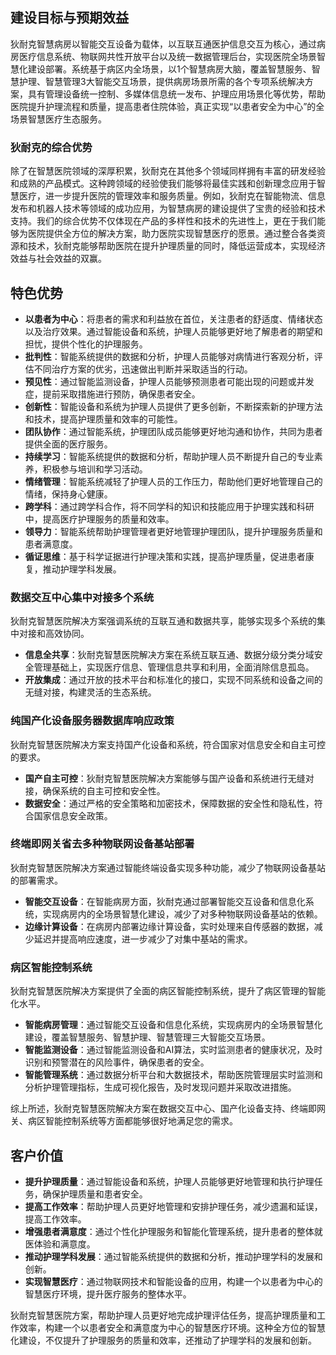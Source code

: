 
## 建设目标与预期效益

狄耐克智慧病房以智能交互设备为载体，以互联互通医护信息交互为核心，通过病房医疗信息系统、物联网共性开放平台以及统一数据管理后台，实现医院全场景智慧化建设部署。系统基于病区内全场景，以1个智慧病房大脑，覆盖智慧服务、智慧护理、智慧管理3大智能交互场景，提供病房场景所需的各个专项系统解决方案，具有管理设备统一控制、多媒体信息统一发布、护理应用场景化等优势，帮助医院提升护理流程和质量，提高患者住院体验，真正实现“以患者安全为中心”的全场景智慧医疗生态服务。

### 狄耐克的综合优势
除了在智慧医院领域的深厚积累，狄耐克在其他多个领域同样拥有丰富的研发经验和成熟的产品模式。这种跨领域的经验使我们能够将最佳实践和创新理念应用于智慧医疗，进一步提升医院的管理效率和服务质量。例如，狄耐克在智能物流、信息发布和机器人技术等领域的成功应用，为智慧病房的建设提供了宝贵的经验和技术支持。我们的综合优势不仅体现在产品的多样性和技术的先进性上，更在于我们能够为医院提供全方位的解决方案，助力医院实现智慧医疗的愿景。通过整合各类资源和技术，狄耐克能够帮助医院在提升护理质量的同时，降低运营成本，实现经济效益与社会效益的双赢。

## 特色优势
- **以患者为中心**：将患者的需求和利益放在首位，关注患者的舒适度、情绪状态以及治疗效果。通过智能设备和系统，护理人员能够更好地了解患者的期望和担忧，提供个性化的护理服务。
- **批判性**：智能系统提供的数据和分析，护理人员能够对病情进行客观分析，评估不同治疗方案的优劣，迅速做出判断并采取适当的行动。
- **预见性**：通过智能监测设备，护理人员能够预测患者可能出现的问题或并发症，提前采取措施进行预防，确保患者安全。
- **创新性**：智能设备和系统为护理人员提供了更多创新，不断探索新的护理方法和技术，提高护理质量和效率的可能性。
- **团队协作**：通过智能系统，护理团队成员能够更好地沟通和协作，共同为患者提供全面的医疗服务。
- **持续学习**：智能系统提供的数据和分析，帮助护理人员不断提升自己的专业素养，积极参与培训和学习活动。
- **情绪管理**：智能系统减轻了护理人员的工作压力，帮助他们更好地管理自己的情绪，保持身心健康。
- **跨学科**：通过跨学科合作，将不同学科的知识和技能应用于护理实践和科研中，提高医疗护理服务的质量和效率。
- **领导力**：智能系统帮助护理管理者更好地管理护理团队，提升护理服务质量和患者满意度。
- **循证思维**：基于科学证据进行护理决策和实践，提高护理质量，促进患者康复，推动护理学科发展。

### 数据交互中心集中对接多个系统
狄耐克智慧医院解决方案强调系统的互联互通和数据共享，能够实现多个系统的集中对接和高效协同。

- **信息全共享**：狄耐克智慧医院解决方案在系统互联互通、数据分级分类分域安全管理基础上，实现医疗信息、管理信息共享和利用，全面消除信息孤岛。
- **开放集成**：通过开放的技术平台和标准化的接口，实现不同系统和设备之间的无缝对接，构建灵活的生态系统。

### 纯国产化设备服务器数据库响应政策
狄耐克智慧医院解决方案支持国产化设备和系统，符合国家对信息安全和自主可控的要求。

- **国产自主可控**：狄耐克智慧医院解决方案能够与国产设备和系统进行无缝对接，确保系统的自主可控和安全性。
- **数据安全**：通过严格的安全策略和加密技术，保障数据的安全性和隐私性，符合国家信息安全政策。

### 终端即网关省去多种物联网设备基站部署
狄耐克智慧医院解决方案通过智能终端设备实现多种功能，减少了物联网设备基站的部署需求。

- **智能交互设备**：在智能病房方面，狄耐克通过部署智能交互设备和信息化系统，实现病房内的全场景智慧化建设，减少了对多种物联网设备基站的依赖。
- **边缘计算设备**：在病房内部署边缘计算设备，实时处理来自传感器的数据，减少延迟并提高响应速度，进一步减少了对集中基站的需求。

### 病区智能控制系统
狄耐克智慧医院解决方案提供了全面的病区智能控制系统，提升了病区管理的智能化水平。

- **智能病房管理**：通过智能交互设备和信息化系统，实现病房内的全场景智慧化建设，覆盖智慧服务、智慧护理、智慧管理三大智能交互场景。
- **智能监测设备**：通过智能监测设备和AI算法，实时监测患者的健康状况，及时识别和预警潜在的风险事件，确保患者的安全。
- **智能管理系统**：通过数据分析平台和大数据技术，帮助医院管理层实时监测和分析护理管理指标，生成可视化报告，及时发现问题并采取改进措施。

综上所述，狄耐克智慧医院解决方案在数据交互中心、国产化设备支持、终端即网关、病区智能控制系统等方面都能够很好地满足您的需求。

## 客户价值
- **提升护理质量**：通过智能设备和系统，护理人员能够更好地管理和执行护理任务，确保护理质量和患者安全。
- **提高工作效率**：帮助护理人员更好地管理和安排护理任务，减少遗漏和延误，提高工作效率。
- **增强患者满意度**：通过个性化护理服务和智能化管理系统，提升患者的整体就医体验和满意度。
- **推动护理学科发展**：通过智能系统提供的数据和分析，推动护理学科的发展和创新。
- **实现智慧医疗**：通过物联网技术和智能设备的应用，构建一个以患者为中心的智慧医疗环境，提升医疗服务的整体水平。

狄耐克智慧医院方案，帮助护理人员更好地完成护理评估任务，提高护理质量和工作效率，构建一个以患者安全和满意度为中心的智慧医疗环境。这种全方位的智慧化建设，不仅提升了护理服务的质量和效率，还推动了护理学科的发展和创新。
